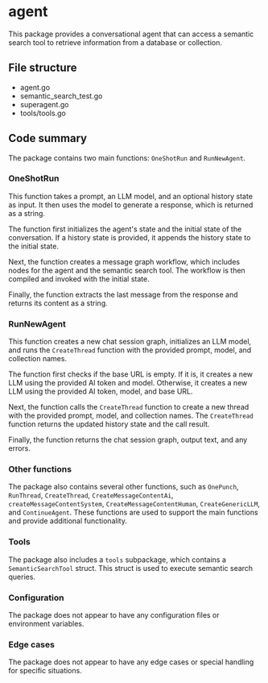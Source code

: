 # agent

This package provides a conversational agent that can access a semantic search tool to retrieve information from a database or collection.

## File structure
- agent.go
- semantic_search_test.go
- superagent.go
- tools/tools.go

## Code summary
The package contains two main functions: `OneShotRun` and `RunNewAgent`.

### OneShotRun
This function takes a prompt, an LLM model, and an optional history state as input. It then uses the model to generate a response, which is returned as a string.

The function first initializes the agent's state and the initial state of the conversation. If a history state is provided, it appends the history state to the initial state.

Next, the function creates a message graph workflow, which includes nodes for the agent and the semantic search tool. The workflow is then compiled and invoked with the initial state.

Finally, the function extracts the last message from the response and returns its content as a string.

### RunNewAgent
This function creates a new chat session graph, initializes an LLM model, and runs the `CreateThread` function with the provided prompt, model, and collection names.

The function first checks if the base URL is empty. If it is, it creates a new LLM using the provided AI token and model. Otherwise, it creates a new LLM using the provided AI token, model, and base URL.

Next, the function calls the `CreateThread` function to create a new thread with the provided prompt, model, and collection names. The `CreateThread` function returns the updated history state and the call result.

Finally, the function returns the chat session graph, output text, and any errors.

### Other functions
The package also contains several other functions, such as `OnePunch`, `RunThread`, `CreateThread`, `CreateMessageContentAi`, `createMessageContentSystem`, `CreateMessageContentHuman`, `CreateGenericLLM`, and `ContinueAgent`. These functions are used to support the main functions and provide additional functionality.

### Tools
The package also includes a `tools` subpackage, which contains a `SemanticSearchTool` struct. This struct is used to execute semantic search queries.

### Configuration
The package does not appear to have any configuration files or environment variables.

### Edge cases
The package does not appear to have any edge cases or special handling for specific situations.